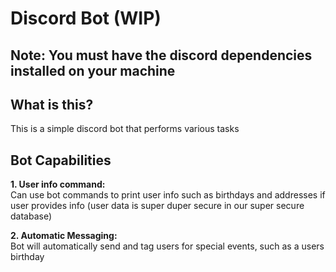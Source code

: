 # Discord Bot (WIP)
## Note: You must have the discord dependencies installed on your machine ##

## What is this? ##
This is a simple discord bot that performs various tasks

## Bot Capabilities ##
**1\. User info command:** \
Can use bot commands to print user info such as birthdays and addresses if user provides info (user data is super duper secure in our super secure database)

**2\. Automatic Messaging:** \
Bot will automatically send and tag users for special events, such as a users birthday

